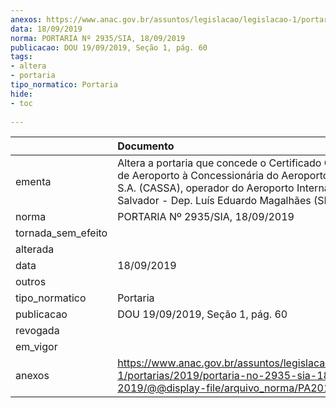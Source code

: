 ```yaml
---
anexos: https://www.anac.gov.br/assuntos/legislacao/legislacao-1/portarias/2019/portaria-no-2935-sia-18-09-2019/@@display-file/arquivo_norma/PA2019-2935.pdf
data: 18/09/2019
norma: PORTARIA Nº 2935/SIA, 18/09/2019
publicacao: DOU 19/09/2019, Seção 1, pág. 60
tags:
- altera
- portaria
tipo_normatico: Portaria
hide: 
- toc 
 
---
```


|                    | Documento                                                                                                                                                                                                          |
|:-------------------|:-------------------------------------------------------------------------------------------------------------------------------------------------------------------------------------------------------------------|
| ementa             | Altera a portaria que concede o Certificado Operacional de Aeroporto à Concessionária do Aeroporto de Salvador S.A. (CASSA), operador do Aeroporto Internacional de Salvador - Dep. Luís Eduardo Magalhães (SBSV). |
| norma              | PORTARIA Nº 2935/SIA, 18/09/2019                                                                                                                                                                                   |
| tornada_sem_efeito |                                                                                                                                                                                                                    |
| alterada           |                                                                                                                                                                                                                    |
| data               | 18/09/2019                                                                                                                                                                                                         |
| outros             |                                                                                                                                                                                                                    |
| tipo_normatico     | Portaria                                                                                                                                                                                                           |
| publicacao         | DOU 19/09/2019, Seção 1, pág. 60                                                                                                                                                                                   |
| revogada           |                                                                                                                                                                                                                    |
| em_vigor           |                                                                                                                                                                                                                    |
| anexos             | https://www.anac.gov.br/assuntos/legislacao/legislacao-1/portarias/2019/portaria-no-2935-sia-18-09-2019/@@display-file/arquivo_norma/PA2019-2935.pdf                                                               |